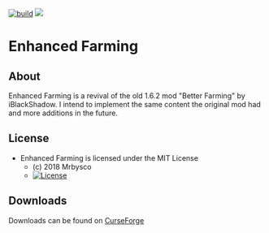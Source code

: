 [![build](https://github.com/Mrbysco/Enhanced-Farming/actions/workflows/build.yml/badge.svg)](https://github.com/Mrbysco/Enhanced-Farming/actions/workflows/build.yml) 
[![](http://cf.way2muchnoise.eu/versions/285105.svg)](https://minecraft.curseforge.com/projects/enhanced-farming)

# Enhanced Farming #

## About ##
Enhanced Farming is a revival of the old 1.6.2 mod "Better Farming" by iBlackShadow. I intend to implement the same content the original mod had and more additions in the future.

## License ##
* Enhanced Farming is licensed under the MIT License
  - (c) 2018 Mrbysco
  - [![License](https://img.shields.io/badge/License-MIT-red.svg?style=flat)](http://opensource.org/licenses/MIT)
  
## Downloads ##
Downloads can be found on [CurseForge](https://www.curseforge.com/minecraft/mc-mods/enhanced-farming)
